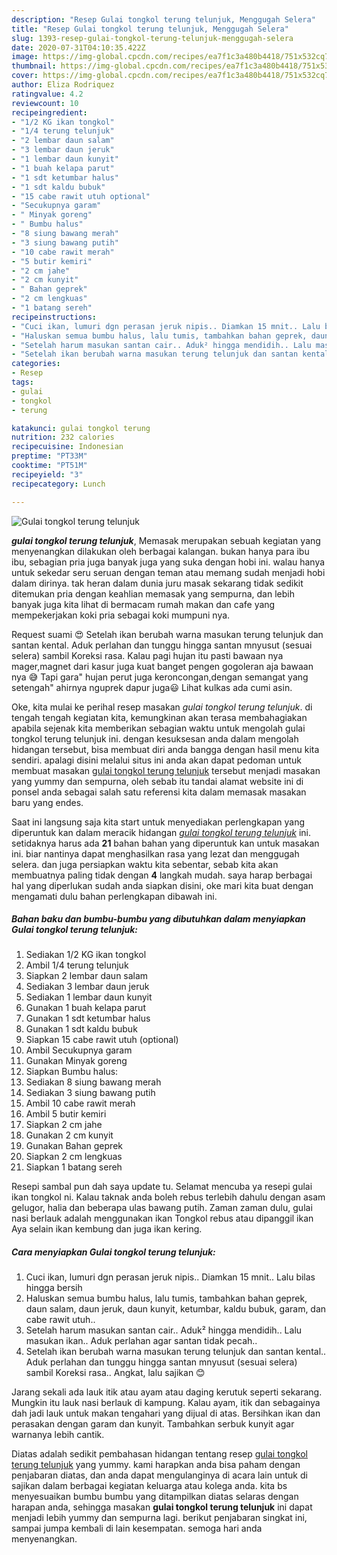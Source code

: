 ```yaml
---
description: "Resep Gulai tongkol terung telunjuk, Menggugah Selera"
title: "Resep Gulai tongkol terung telunjuk, Menggugah Selera"
slug: 1393-resep-gulai-tongkol-terung-telunjuk-menggugah-selera
date: 2020-07-31T04:10:35.422Z
image: https://img-global.cpcdn.com/recipes/ea7f1c3a480b4418/751x532cq70/gulai-tongkol-terung-telunjuk-foto-resep-utama.jpg
thumbnail: https://img-global.cpcdn.com/recipes/ea7f1c3a480b4418/751x532cq70/gulai-tongkol-terung-telunjuk-foto-resep-utama.jpg
cover: https://img-global.cpcdn.com/recipes/ea7f1c3a480b4418/751x532cq70/gulai-tongkol-terung-telunjuk-foto-resep-utama.jpg
author: Eliza Rodriquez
ratingvalue: 4.2
reviewcount: 10
recipeingredient:
- "1/2 KG ikan tongkol"
- "1/4 terung telunjuk"
- "2 lembar daun salam"
- "3 lembar daun jeruk"
- "1 lembar daun kunyit"
- "1 buah kelapa parut"
- "1 sdt ketumbar halus"
- "1 sdt kaldu bubuk"
- "15 cabe rawit utuh optional"
- "Secukupnya garam"
- " Minyak goreng"
- " Bumbu halus"
- "8 siung bawang merah"
- "3 siung bawang putih"
- "10 cabe rawit merah"
- "5 butir kemiri"
- "2 cm jahe"
- "2 cm kunyit"
- " Bahan geprek"
- "2 cm lengkuas"
- "1 batang sereh"
recipeinstructions:
- "Cuci ikan, lumuri dgn perasan jeruk nipis.. Diamkan 15 mnit.. Lalu bilas hingga bersih"
- "Haluskan semua bumbu halus, lalu tumis, tambahkan bahan geprek, daun salam, daun jeruk, daun kunyit, ketumbar, kaldu bubuk, garam, dan cabe rawit utuh.."
- "Setelah harum masukan santan cair.. Aduk² hingga mendidih.. Lalu masukan ikan.. Aduk perlahan agar santan tidak pecah.."
- "Setelah ikan berubah warna masukan terung telunjuk dan santan kental.. Aduk perlahan dan tunggu hingga santan mnyusut (sesuai selera) sambil Koreksi rasa.. Angkat, lalu sajikan 😊"
categories:
- Resep
tags:
- gulai
- tongkol
- terung

katakunci: gulai tongkol terung 
nutrition: 232 calories
recipecuisine: Indonesian
preptime: "PT33M"
cooktime: "PT51M"
recipeyield: "3"
recipecategory: Lunch

---
```



![Gulai tongkol terung telunjuk](https://img-global.cpcdn.com/recipes/ea7f1c3a480b4418/751x532cq70/gulai-tongkol-terung-telunjuk-foto-resep-utama.jpg)

<b><i>gulai tongkol terung telunjuk</i></b>, Memasak merupakan sebuah kegiatan yang menyenangkan dilakukan oleh berbagai kalangan. bukan hanya para ibu ibu, sebagian pria juga banyak juga yang suka dengan hobi ini. walau hanya untuk sekedar seru seruan dengan teman atau memang sudah menjadi hobi dalam dirinya. tak heran dalam dunia juru masak sekarang tidak sedikit ditemukan pria dengan keahlian memasak yang sempurna, dan lebih banyak juga kita lihat di bermacam rumah makan dan cafe yang mempekerjakan koki pria sebagai koki mumpuni nya.

Request suami 😍 Setelah ikan berubah warna masukan terung telunjuk dan santan kental. Aduk perlahan dan tunggu hingga santan mnyusut (sesuai selera) sambil Koreksi rasa. Kalau pagi hujan itu pasti bawaan nya mager,magnet dari kasur juga kuat banget pengen gogoleran aja bawaan nya 😅 Tapi gara&#34; hujan perut juga keroncongan,dengan semangat yang setengah&#34; ahirnya nguprek dapur juga😃 Lihat kulkas ada cumi asin.

Oke, kita mulai ke perihal resep masakan <i>gulai tongkol terung telunjuk</i>. di tengah tengah kegiatan kita, kemungkinan akan terasa membahagiakan apabila sejenak kita memberikan sebagian waktu untuk mengolah gulai tongkol terung telunjuk ini. dengan kesuksesan anda dalam mengolah hidangan tersebut, bisa membuat diri anda bangga dengan hasil menu kita sendiri. apalagi disini melalui situs ini anda akan dapat pedoman untuk membuat masakan <u>gulai tongkol terung telunjuk</u> tersebut menjadi masakan yang yummy dan sempurna, oleh sebab itu tandai alamat website ini di ponsel anda sebagai salah satu referensi kita dalam memasak masakan baru yang endes.


Saat ini langsung saja kita start untuk menyediakan perlengkapan yang diperuntuk kan dalam meracik hidangan <u><i>gulai tongkol terung telunjuk</i></u> ini. setidaknya harus ada <b>21</b> bahan bahan yang diperuntuk kan untuk masakan ini. biar nantinya dapat menghasilkan rasa yang lezat dan menggugah selera. dan juga persiapkan waktu kita sebentar, sebab kita akan membuatnya paling tidak dengan <b>4</b> langkah mudah. saya harap berbagai hal yang diperlukan sudah anda siapkan disini, oke mari kita buat dengan mengamati dulu bahan perlengkapan dibawah ini.

<!--inarticleads1-->

##### Bahan baku dan bumbu-bumbu yang dibutuhkan dalam menyiapkan Gulai tongkol terung telunjuk:

1. Sediakan 1/2 KG ikan tongkol
1. Ambil 1/4 terung telunjuk
1. Siapkan 2 lembar daun salam
1. Sediakan 3 lembar daun jeruk
1. Sediakan 1 lembar daun kunyit
1. Gunakan 1 buah kelapa parut
1. Gunakan 1 sdt ketumbar halus
1. Gunakan 1 sdt kaldu bubuk
1. Siapkan 15 cabe rawit utuh (optional)
1. Ambil Secukupnya garam
1. Gunakan  Minyak goreng
1. Siapkan  Bumbu halus:
1. Sediakan 8 siung bawang merah
1. Sediakan 3 siung bawang putih
1. Ambil 10 cabe rawit merah
1. Ambil 5 butir kemiri
1. Siapkan 2 cm jahe
1. Gunakan 2 cm kunyit
1. Gunakan  Bahan geprek
1. Siapkan 2 cm lengkuas
1. Siapkan 1 batang sereh


Resepi sambal pun dah saya update tu. Selamat mencuba ya resepi gulai ikan tongkol ni. Kalau taknak anda boleh rebus terlebih dahulu dengan asam gelugor, halia dan beberapa ulas bawang putih. Zaman zaman dulu, gulai nasi berlauk adalah menggunakan ikan Tongkol rebus atau dipanggil ikan Aya selain ikan kembung dan juga ikan kering. 

<!--inarticleads2-->

##### Cara menyiapkan Gulai tongkol terung telunjuk:

1. Cuci ikan, lumuri dgn perasan jeruk nipis.. Diamkan 15 mnit.. Lalu bilas hingga bersih
1. Haluskan semua bumbu halus, lalu tumis, tambahkan bahan geprek, daun salam, daun jeruk, daun kunyit, ketumbar, kaldu bubuk, garam, dan cabe rawit utuh..
1. Setelah harum masukan santan cair.. Aduk² hingga mendidih.. Lalu masukan ikan.. Aduk perlahan agar santan tidak pecah..
1. Setelah ikan berubah warna masukan terung telunjuk dan santan kental.. Aduk perlahan dan tunggu hingga santan mnyusut (sesuai selera) sambil Koreksi rasa.. Angkat, lalu sajikan 😊


Jarang sekali ada lauk itik atau ayam atau daging kerutuk seperti sekarang. Mungkin itu lauk nasi berlauk di kampung. Kalau ayam, itik dan sebagainya dah jadi lauk untuk makan tengahari yang dijual di atas. Bersihkan ikan dan perasakan dengan garam dan kunyit. Tambahkan serbuk kunyit agar warnanya lebih cantik. 

Diatas adalah sedikit pembahasan hidangan tentang resep <u>gulai tongkol terung telunjuk</u> yang yummy. kami harapkan anda bisa paham dengan penjabaran diatas, dan anda dapat mengulanginya di acara lain untuk di sajikan dalam berbagai kegiatan keluarga atau kolega anda. kita bs menyesuaikan bumbu bumbu yang ditampilkan diatas selaras dengan harapan anda, sehingga masakan <b>gulai tongkol terung telunjuk</b> ini dapat menjadi lebih yummy dan sempurna lagi. berikut penjabaran singkat ini, sampai jumpa kembali di lain kesempatan. semoga hari anda menyenangkan.
